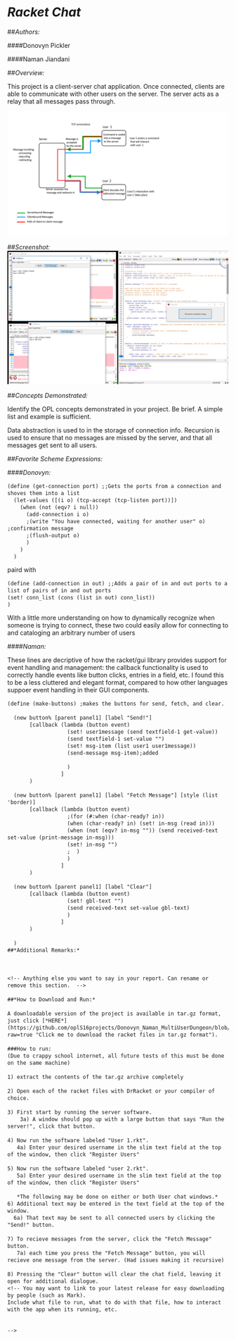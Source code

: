 # *Racket Chat* 
<!-- This is a template for using your repo's README.md as your project web page. I recommend you copy and paste into your README file. Delete this line and the one above it, customize everything else. Make it look good!
-->
##*Authors:*

####Donovyn Pickler

####Naman Jiandani


##*Overview:*

<!-- A brief description of the project is given here. The description is 1 to 3 sentences long. Be concise and clear.-->

This project is a client-server chat application. Once connected, clients are able to communicate with other users on the server.  The server acts as a relay that all messages pass through.

![There should be a diagram here](https://github.com/oplS16projects/Donovyn_Naman_MultiUserDungeon/blob/master/updated%20racket%20diagram.png?raw=true "Architecture Diagram")


##*Screenshot:*
![There should be a screenshot here here](https://github.com/oplS16projects/Donovyn_Naman_MultiUserDungeon/blob/master/Screenshot.png?raw=true "It actually works!")

##*Concepts Demonstrated:*

Identify the OPL concepts demonstrated in your project. Be brief. A simple list and example is sufficient.

Data abstraction is used to in the storage of connection info.
Recursion is used to ensure that no messages are missed by the server, and that all messages get sent to all users.

<!-- examples
Data abstraction is used to provide access to the elements of the RSS feed.
The objects in the OpenGL world are represented with recursive data structures.
Symbolic language processing techniques are used in the parser.
External Technology and Libraries

Briefly describe the existing technology you utilized, and how you used it. Provide a link to that technology(ies).
-->

##*Favorite Scheme Expressions:*

<!-- Each team member should identify a favorite expression or procedure, written by them, and explain what it does. Why is it your favorite? What OPL philosophy does it embody? Remember code looks something like this: 

(map (lambda (x) (foldr compose functions)) data)
-->

####*Donovyn:*
```racket 
(define (get-connection port) ;;Gets the ports from a connection and shoves them into a list
  (let-values ([(i o) (tcp-accept (tcp-listen port))])
    (when (not (eqv? i null))
      (add-connection i o)
      ;(write "You have connected, waiting for another user" o) ;confirmation message
      ;(flush-output o)
      )
    )
  )
  ```
  
  paird with
  
  ```racket
  (define (add-connection in out) ;;Adds a pair of in and out ports to a list of pairs of in and out ports
  (set! conn_list (cons (list in out) conn_list))
  )
```
With a little more understanding on how to dynamically recognize when someone is trying to connect, these two could easily allow for connecting to and cataloging an arbitrary number of users

####*Naman:*

These lines are decriptive of how the racket/gui library provides support for event handling and management: the callback functionality is used to correctly handle events like button clicks, entries in a field, etc. I found this to be a less cluttered and elegant format, compared to how other languages suppoer event handling in their GUI components.

```racket
(define (make-buttons) ;makes the buttons for send, fetch, and clear.
  
  (new button% [parent panel1] [label "Send!"]
       [callback (lambda (button event)
                   (set! user1message (send textfield-1 get-value))
                   (send textfield-1 set-value "")
                   (set! msg-item (list user1 user1message))
                   (send-message msg-item);added
                   
                   )
                 ]
       )
  
  (new button% [parent panel1] [label "Fetch Message"] [style (list 'border)]
       [callback (lambda (button event)
                   ;(for (#:when (char-ready? in))
                   (when (char-ready? in) (set! in-msg (read in)))
                   (when (not (eqv? in-msg "")) (send received-text set-value (print-message in-msg)))
                   (set! in-msg "")
                   ;  )
                   )
                 ]
       )
  
  (new button% [parent panel1] [label "Clear"]
       [callback (lambda (button event)
                   (set! gbl-text "")
                   (send received-text set-value gbl-text)
                   )
                 ]
       )
  
  )
##*Additional Remarks:*



<!-- Anything else you want to say in your report. Can rename or remove this section.  -->

##*How to Download and Run:*

A downloadable version of the project is available in tar.gz format, just click [*HERE*](https://github.com/oplS16projects/Donovyn_Naman_MultiUserDungeon/blob/master/Racket%20Chat.tar.gz?raw=true "Click me to download the racket files in tar.gz format").

###How to run:
(Due to crappy school internet, all future tests of this must be done on the same machine)

1) extract the contents of the tar.gz archive completely

2) Open each of the racket files with DrRacket or your compiler of choice.

3) First start by running the server software.
    3a) A window should pop up with a large button that says "Run the server!", click that button.
    
4) Now run the software labeled "User 1.rkt".
   4a) Enter your desired username in the slim text field at the top of the window, then click "Register Users"
   
5) Now run the software labeled "user 2.rkt".
   5a) Enter your desired username in the slim text field at the top of the window, then click "Register Users"
   
   *The following may be done on either or both User chat windows.*
6) Additional text may be entered in the text field at the top of the window.
  6a) That text may be sent to all connected users by clicking the "Send!" button.
  
7) To recieve messages from the server, click the "Fetch Message" button.
   7a) each time you press the "Fetch Message" button, you will recieve one message from the server. (Had issues making it recursive)

8) Pressing the "Clear" button will clear the chat field, leaving it open for additional dialogue.
<!-- You may want to link to your latest release for easy downloading by people (such as Mark).
Include what file to run, what to do with that file, how to interact with the app when its running, etc.


-->
